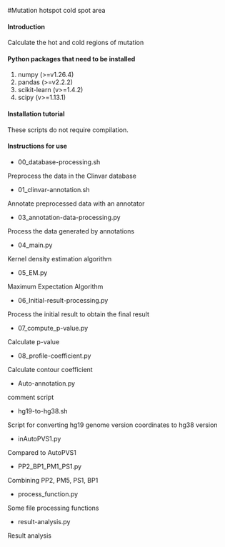 #Mutation hotspot cold spot area

#### Introduction
Calculate the hot and cold regions of mutation

 
#### Python packages that need to be installed
1. numpy (>=v1.26.4)
2. pandas (>=v2.2.2)
3. scikit-learn (v>=1.4.2)
4. scipy (v>=1.13.1)

#### Installation tutorial

These scripts do not require compilation.

#### Instructions for use

- 00_database-processing.sh

Preprocess the data in the Clinvar database
- 01_clinvar-annotation.sh

Annotate preprocessed data with an annotator
- 03_annotation-data-processing.py

Process the data generated by annotations
- 04_main.py

Kernel density estimation algorithm
- 05_EM.py

Maximum Expectation Algorithm
- 06_Initial-result-processing.py

Process the initial result to obtain the final result
- 07_compute_p-value.py

Calculate p-value
- 08_profile-coefficient.py

Calculate contour coefficient
- Auto-annotation.py

comment script 
- hg19-to-hg38.sh

Script for converting hg19 genome version coordinates to hg38 version
- inAutoPVS1.py

Compared to AutoPVS1
- PP2_BP1_PM1_PS1.py

Combining PP2, PM5, PS1, BP1
- process_function.py

Some file processing functions
- result-analysis.py

Result analysis

